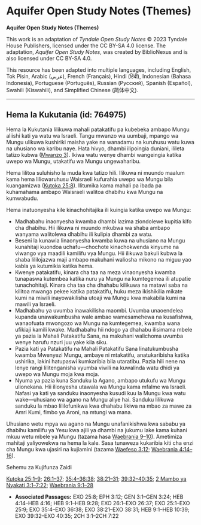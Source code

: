 # Aquifer Open Study Notes (Themes)

**Aquifer Open Study Notes (Themes)**

This work is an adaptation of *Tyndale Open Study Notes* © 2023 Tyndale House Publishers, licensed under the CC BY\-SA 4\.0 license. The adaptation, *Aquifer Open Study Notes*, was created by BiblioNexus and is also licensed under CC BY\-SA 4\.0\.

This resource has been adapted into multiple languages, including English, Tok Pisin, Arabic (عربي), French (Français), Hindi (हिंदी), Indonesian (Bahasa Indonesia), Portuguese (Português), Russian (Русский), Spanish (Español), Swahili (Kiswahili), and Simplified Chinese (简体中文).



--------------------------------

## Hema la Kukutania (id: 764975)

Hema la Kukutania lilikuwa mahali patakatifu pa kubebeka ambapo Mungu aliishi kati ya watu wa Israeli. Tangu mwanzo wa uumbaji, mpango wa Mungu ulikuwa kushiriki maisha yake na wanadamu na kuruhusu watu kuwa na uhusiano wa karibu naye. Hata hivyo, dhambi ilipoingia duniani, ilileta tatizo kubwa ([Mwanzo 3](https://ref.ly/Gen3:1-Gen3:24)). Ikiwa watu wenye dhambi wangeingia katika uwepo wa Mungu, utakatifu wa Mungu ungewaharibu.

Hema lilitoa suluhisho la muda kwa tatizo hili. Ilikuwa ni muundo maalum kama hema liliowaruhusu Waisraeli kufurahia uwepo wa Mungu bila kuangamizwa ([Kutoka 25:8](https://ref.ly/Exod25:8)). Ilitumika kama mahali pa ibada pa kuhamahama ambapo Waisraeli walitoa dhabihu kwa Mungu na kumwabudu.

Hema inatuonyesha kile kinachohitajika ili kuingia katika uwepo wa Mungu:

* Madhabahu inaonyesha kwamba dhambi lazima ziondolewe kupitia kifo cha dhabihu. Hii ilikuwa ni muundo mkubwa wa shaba ambapo wanyama walitolewa dhabihu ili kulipia dhambi za watu.
* Beseni la kunawia linaonyesha kwamba kuwa na uhusiano na Mungu kunahitaji kuondoa uchafu—chochote kinachokwenda kinyume na viwango vya maadili kamilifu vya Mungu. Hii ilikuwa bakuli kubwa la shaba lililojazwa maji ambapo makuhani waliosha mikono na miguu yao kabla ya kutumikia katika hema.
* Kwenye patakatifu, kinara cha taa na meza vinaonyesha kwamba tunapaswa kutembea katika nuru ya Mungu na kumtegemea ili atupatie tunachohitaji. Kinara cha taa cha dhahabu kilikuwa na matawi saba na kilitoa mwanga pekee katika patakatifu, huku meza ikishikilia mikate kumi na miwili inayowakilisha utoaji wa Mungu kwa makabila kumi na mawili ya Israeli.
* Madhabahu ya uvumba inawakilisha maombi. Uvumba unaoendelea kupanda unawakumbusha wale ambao wamesamehewa na kusafishwa, wanaofuata mwongozo wa Mungu na kumtegemea, kwamba wana ufikiaji kamili kwake. Madhabahu hii ndogo ya dhahabu ilisimama mbele ya pazia la Mahali Patakatifu Sana, na makuhani walichoma uvumba wenye harufu nzuri juu yake kila siku.
* Pazia kati ya Patakatifu na Mahali Patakatifu Sana linatukumbusha kwamba Mwenyezi Mungu, ambaye ni mtakatifu, anatukaribisha katika ushirika, lakini hatupaswi kumkaribia bila utaratibu. Pazia hili nene na lenye rangi lilitenganisha vyumba viwili na kuwalinda watu dhidi ya uwepo wa Mungu moja kwa moja.
* Nyuma ya pazia kuna Sanduku la Agano, ambapo utukufu wa Mungu ulionekana. Hii ilionyesha utawala wa Mungu kama mfalme wa Israeli. Nafasi ya kati ya sanduku inaonyesha kusudi kuu la Mungu kwa watu wake—uhusiano wa agano na Mungu aliye hai. Sanduku lilikuwa sanduku la mbao lililofunikwa kwa dhahabu likiwa na mbao za mawe za Amri Kumi, fimbo ya Aroni, na mtungi wa mana.

Uhusiano wetu mpya wa agano na Mungu unafanikishwa kwa sababu ya dhabihu kamilifu ya Yesu kwa ajili ya dhambi na jukumu lake kama kuhani mkuu wetu mbele ya Mungu (tazama hasa [Waebrania 9–10](https://ref.ly/Heb9:1-Heb10:39)). Ametimiza mahitaji yaliyowekwa na hema la kale. Sasa tunaweza kukaribia kiti cha enzi cha Mungu kwa ujasiri na kujiamini (tazama [Waefeso 3:12](https://ref.ly/Eph3:12); [Waebrania 4:14–16](https://ref.ly/Heb4:14-Heb4:16)).

Sehemu za Kujifunza Zaidi

[Kutoka 25:1–9](https://ref.ly/Exod25:1-Exod25:9); [26:1–37](https://ref.ly/Exod26:1-Exod26:37); [35:4–36:38](https://ref.ly/Exod35:4-Exod36:38); [38:21–31](https://ref.ly/Exod38:21-Exod38:31); [39:32–40:35](https://ref.ly/Exod39:32-Exod40:35); [2 Mambo ya Nyakati 3:1–7:22](https://ref.ly/2Chr3:1-2Chr7:22); [Waebrania 9:1–28](https://ref.ly/Heb9:1-Heb9:28)

* **Associated Passages:** EXO 25:8; EPH 3:12; GEN 3:1–GEN 3:24; HEB 4:14–HEB 4:16; HEB 9:1–HEB 9:28; EXO 26:1–EXO 26:37; EXO 25:1–EXO 25:9; EXO 35:4–EXO 36:38; EXO 38:21–EXO 38:31; HEB 9:1–HEB 10:39; EXO 39:32–EXO 40:35; 2CH 3:1–2CH 7:22

